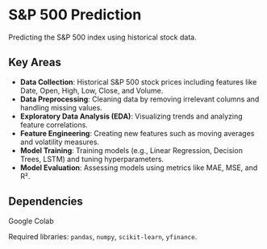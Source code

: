 # S&P 500 Prediction

Predicting the S&P 500 index using historical stock data.

## Key Areas

- **Data Collection**: Historical S&P 500 stock prices including features like Date, Open, High, Low, Close, and Volume.
- **Data Preprocessing**: Cleaning data by removing irrelevant columns and handling missing values.
- **Exploratory Data Analysis (EDA)**: Visualizing trends and analyzing feature correlations.
- **Feature Engineering**: Creating new features such as moving averages and volatility measures.
- **Model Training**: Training models (e.g., Linear Regression, Decision Trees, LSTM) and tuning hyperparameters.
- **Model Evaluation**: Assessing models using metrics like MAE, MSE, and R².

## Dependencies

Google Colab

Required libraries: `pandas`, `numpy`, `scikit-learn`, `yfinance`.

